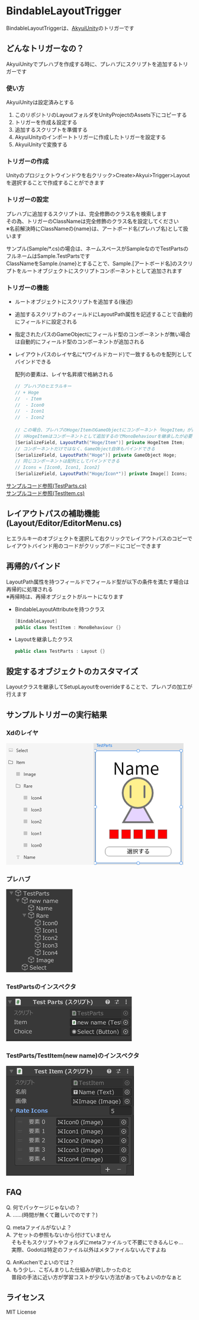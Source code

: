 # BindableLayoutTrigger

BindableLayoutTriggerは、[AkyuiUnity](https://github.com/kyubuns/AkyuiUnity)のトリガーです

## どんなトリガーなの？

AkyuiUnityでプレハブを作成する時に、プレハブにスクリプトを追加するトリガーです  

### 使い方

AkyuiUnityは設定済みとする  

1. このリポジトリのLayoutフォルダをUnityProjectのAssets下にコピーする
1. トリガーを作成＆設定する
1. 追加するスクリプトを準備する
1. AkyuiUnityのインポートトリガーに作成したトリガーを設定する
1. AkyuiUnityで変換する

### トリガーの作成

Unityのプロジェクトウインドウを右クリック>Create>Akyui>Trigger>Layoutを選択することで作成することができます

### トリガーの設定

プレハブに追加するスクリプトは、完全修飾のクラス名を検索します  
その為、トリガーのClassNameは完全修飾のクラス名を設定してください  
※名前解決時にClassNameの{name}は、アートボード名(プレハブ名)として扱います  

サンプル(Sample/*.cs)の場合は、ネームスペースがSampleなのでTestPartsのフルネームはSample.TestPartsです  
ClassNameをSample.{name}とすることで、Sample.[アートボード名]のスクリプトをルートオブジェクトにスクリプトコンポーネントとして追加されます  

### トリガーの機能

- ルートオブジェクトにスクリプトを追加する(後述)  
- 追加するスクリプトのフィールドにLayoutPath属性を記述することで自動的にフィールドに設定される  
- 指定されたパスのGameObjectにフィールド型のコンポーネントが無い場合は自動的にフィールド型のコンポーネントが追加される  
- レイアウトパスのレイヤ名に*(ワイルドカード)で一致するものを配列としてバインドできる
  
  配列の要素は、レイヤ名昇順で格納される

  ```C#
  // プレハブのヒエラルキー
  // + Hoge
  //  - Item
  //  - Icon0
  //  - Icon1
  //  - Icon2

  // この場合、プレハブのHoge/ItemのGameObjectにコンポーネント「HogeItem」が追加される
  // ※HogeItemはコンポーネントとして追加するのでMonoBehaviourを継承したが必要
  [SerializeField, LayoutPath("Hoge/Item")] private HogeItem Item;
  // コンポーネントだけではなく、GameObject自体もバインドできる
  [SerializeField, LayoutPath("Hoge")] private GameObject Hoge;
  // 同じコンポーネントは配列としてバインドできる
  // Icons = [Icon0, Icon1, Icon2]
  [SerializeField, LayoutPath("Hoge/Icon*")] private Image[] Icons;
  ```

[サンプルコード参照(TestParts.cs)](Sample/TestParts.cs)  
[サンプルコード参照(TestItem.cs)](Sample/TestItem.cs)  

## レイアウトパスの補助機能(Layout/Editor/EditorMenu.cs)

ヒエラルキーのオブジェクトを選択して右クリックでレイアウトパスのコピーでレイアウトバインド用のコードがクリップボードにコピーできます  

## 再帰的バインド

LayoutPath属性を持つフィールドでフィールド型が以下の条件を満たす場合は再帰的に処理される  
※再帰時は、再帰オブジェクトがルートになります  

- BindableLayoutAttributeを持つクラス
  ```C#
  [BindableLayout]
  public class TestItem : MonoBehaviour {}
  ```
- Layoutを継承したクラス
  ```C#
  public class TestParts : Layout {}
  ```

## 設定するオブジェクトのカスタマイズ

Layoutクラスを継承してSetupLayoutをoverrideすることで、プレハブの加工が行えます

## サンプルトリガーの実行結果

### Xdのレイヤ

<img src="Documents/Images/XdLayer.png"><br/>  

### プレハブ

<img src="Documents/Images/Prefab.png"><br/>  

### TestPartsのインスペクタ

<img src="Documents/Images/TestParts.png"><br/>  


### TestParts/TestItem(new name)のインスペクタ
<img src="Documents/Images/TestItem.png"><br/>  

## FAQ

Q. 何でパッケージじゃないの？  
A. ……(時間が無くて難しいでのです？)  

Q. metaファイルがないよ？  
A. アセットの参照もないから付けていません  
　そもそもスクリプトやフォルダにmetaファイルって不要にできるんじゃ…  
　実際、Godotは特定のファイル以外はメタファイルないんですよね  

Q. AnKuchenでよいのでは？  
A. もう少し、こぢんまりした仕組みが欲しかったのと  
　普段の手法に近い方が学習コストが少ない方法があってもよいのかなぁと  

## ライセンス

MIT License

